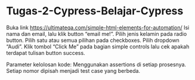 # Tugas-2-Cypress-Belajar-Cypress

Buka link https://ultimateqa.com/simple-html-elements-for-automation/ 
Isi nama dan email, lalu klik button “email me!”.
Pilih jenis kelamin pada radio button.
Pilih satu atau semua pilihan pada checkboxes.
Pilih dropdown “Audi”.
Klik tombol “Click Me” pada bagian simple controls lalu cek apakah terdapat tulisan button success.


Parameter kelolosan kode:
Menggunakan assertions di setiap prosesnya.
Setiap nomor dipisah menjadi test case yang berbeda.
